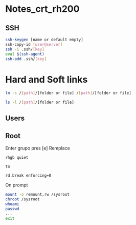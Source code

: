 # Notes_crt_rh200

## SSH

```sh
ssh-keygen [name or default empty]
ssh-copy-id [user@server]
ssh -i .ssh/[key]
eval $(ssh-agent)
ssh-add .ssh/[key]
```

# Hard and Soft links

```sh
ln -s /[path]/[folder or file] /[path]/[folder or file]

ls -l /[path]/[folder or file]
```
## Users


## Root

Enter grupo pres [e]
Remplace

```grub
rhgb quiet

to

rd.break enforcing=0
```

On prompt

```sh
mount -o remount,rw /sysroot
chroot /sysroot
whoami
passwd
...
exit
```
